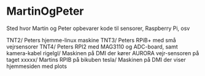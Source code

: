 # MartinOgPeter
Sted hvor Martin og Peter opbevarer kode til sensorer, Raspberry Pi, osv

TNT2/ Peters hjemme-linux maskine
TNT3/ Peters RPiB+ med små vejrsensorer
TNT4/ Peters RPI2 med MAG3110 og ADC-board, samt kamera-kabel
rigelgl/ Maskinen på DMI der kører AURORA vejr-sensoren på taget
xxxxx/ Martins RPIB på bikuben
tesla/ Maskinen på DMI der viser hjemmesiden med plots
